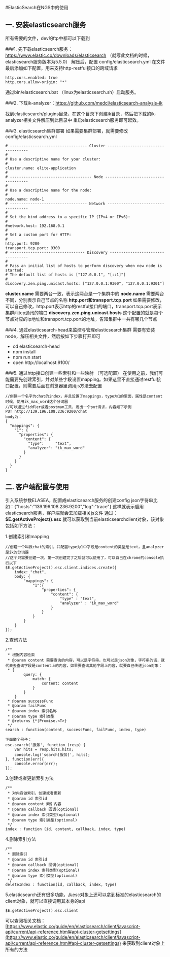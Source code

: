 #ElasticSearch在NGS中的使用

## 一. 安装elasticsearch服务
所有需要的文件，dev的ftp中都可以下载到

###1. 先下载elasticsearch服务：https://www.elastic.co/downloads/elasticsearch （就写此文档的时候，elasticsearch服务版本为5.5.0）
解压后，配置 config/elasticsearch.yml
在文件最后添加如下配置，用来支持http-restful接口的跨域请求

	http.cors.enabled: true
	http.cors.allow-origin: "*"

通过bin/elasticsearch.bat （linux为elasticsearch.sh）启动服务。



###2. 下载ik-analyzer：https://github.com/medcl/elasticsearch-analysis-ik

找到elasticsearch/plugins目录，在这个目录下创建ik目录，然后把下载的ik-analyzer相关文件解压到此目录中
重启elasticsearch服务即可起效。

###3. elasticsearch集群部署
如果需要集群部署，就需要修改 config/elasticsearch.yml

	# ---------------------------------- Cluster -----------------------------------
	#
	# Use a descriptive name for your cluster:
	#
	cluster.name: elite-application
	#
	# ------------------------------------ Node ------------------------------------
	#
	# Use a descriptive name for the node:
	#
	node.name: node-1
	# ---------------------------------- Network -----------------------------------
	#
	# Set the bind address to a specific IP (IPv4 or IPv6):
	#
	#network.host: 192.168.0.1
	#
	# Set a custom port for HTTP:
	#
	http.port: 9200
	transport.tcp.port: 9300
	# --------------------------------- Discovery ----------------------------------
	#
	# Pass an initial list of hosts to perform discovery when new node is started:
	# The default list of hosts is ["127.0.0.1", "[::1]"]
	#
	discovery.zen.ping.unicast.hosts: ["127.0.0.1:9300", "127.0.0.1:9301"]

**cluster.name** 需要两台一致，表示这两台是一个集群中的
**node.name** 需要两台不同，分别表示自己节点的名称
**http.port和transport.tcp.port** 如果需要修改，可以自己修改，http.port表示http的restful接口的端口，transport.tcp.port表示集群间tcp通讯的端口
**discovery.zen.ping.unicast.hosts** 这个配置的就是每个节点对应的ip地址和transport.tcp.port的地址，告知集群中一共有哪几个节点

###4. 通过elasticsearch-head来监控与管理elasticsearch集群
需要有安装node，解压相关文件，然后按如下步骤打开即可
- cd elasticsearch-head
- npm install
- npm run start
- open http://localhost:9100/

###5. 通过http接口创建一些索引和一些映射 （可选配置）
在使用之前，我们可能需要先创建索引，并对某些字段设置mapping。如果这里不直接通过restful接口配置，则需要后面在浏览器里调用js方法去配置

	//创建一个名字为chat的index，并且设置了mappings，type为1的里面，属性是content时候，使用ik_max_word这个分词器
	//可以通过fiddler或者postman工具，发出一个put请求，内容如下示例
	PUT http://139.196.108.236:9200/chat
	body为：
	{
	  "mappings": {
	    "1": {
	      "properties": {
	        "content": {
	          "type":     "text",
	          "analyzer": "ik_max_word"
	        }
	      }
	    }
	  }
	}


## 二. 客户端配置与使用 

引入系统参数ELASEA，配置成elasticsearch服务的创建config json字符串比如：{"hosts":"139.196.108.236:9200","log":"trace"}
这样就表示启用elasticsearch服务，客户端就会去加载相关js文件
通过：**$E.getActiveProject().esc** 就可以获取到当前elasticsearchclient对象，该对象包括如下方法：

1.创建索引和mapping

	//创建一个叫做chat的索引，并配置type为1中字段是content的类型是text，且analyzer是ik的分词器
	//这个只需要创建一次，第一次创建完了之后就可以使用了，可以自己在chrome的console执行以下
	$E.getActiveProject().esc.client.indices.create({
		index: "chat",
		body: {
			"mappings": {
				"1":{
					"properties": {
						"content": {
							"type" : "text", 
							"analyzer" : "ik_max_word"
						}
					}
				}
			}
		}
	});



2.查询方法

	/**
	 * 根据内容检索
	 * @param content 需要查询的内容，可以是字符串，也可以是json对象，字符串的话，就代表去查询字段是content上的内容，如果要查询其他字段上内容，就要自己传递json对象：
	 * {
			query: {
				match: {
					content: content
				}
			}
		}
	 * @param successFunc
	 * @param failFunc
	 * @param index 索引名称
	 * @param type 索引类型
	 * @returns {*|Promise.<T>}
	 */
	search : function(content, successFunc, failFunc, index, type)

	下面举个例子：
	esc.search('服务', function (resp) {
        var hits = resp.hits.hits;
        console.log('search[服务]', hits);
    }, function(err){
        console.error(err);
    });



3.创建或者更新索引方法

	/**
	 * 对内容做索引，创建或者更新
	 * @param id 索引id
	 * @param content 索引内容
	 * @param callback 回调(optional)
	 * @param index 索引类型(optional)
	 * @param type 索引类型(optional)
	 */
	index : function (id, content, callback, index, type)

4.删除索引方法

	/**
	 * 删除索引
	 * @param id 索引id
	 * @param callback 回调(optional)
	 * @param index 索引类型(optional)
	 * @param type 索引类型(optional)
	 */
	deleteIndex : function(id, callback, index, type)

5.elasticsearch还有很多功能，从esc对象上还可以拿到标准的elasticsearch的client对象，就可以直接调用其本身的api

	$E.getActiveProject().esc.client

可以查阅相关文档：[https://www.elastic.co/guide/en/elasticsearch/client/javascript-api/current/api-reference.html#api-cluster-getsettings](https://www.elastic.co/guide/en/elasticsearch/client/javascript-api/current/api-reference.html#api-cluster-getsettings) 来获取到client对象上所有的方法